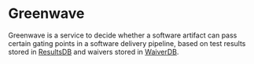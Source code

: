 # Greenwave

Greenwave is a service to decide whether a software artifact can pass certain 
gating points in a software delivery pipeline, based on test results stored in 
[ResultsDB](https://pagure.io/taskotron/resultsdb) and waivers stored in 
[WaiverDB](https://pagure.io/waiverdb).
